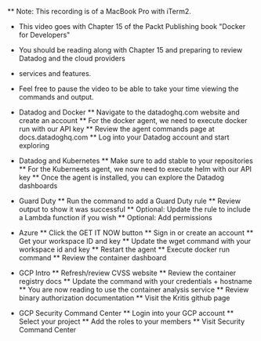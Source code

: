 ** Note: This recording is of a MacBook Pro with iTerm2.

* This video goes with Chapter 15 of the Packt Publishing book "Docker for Developers"
* You should be reading along with Chapter 15 and preparing to review Datadog and the cloud providers
* services and features.
* Feel free to pause the video to be able to take your time viewing the commands and output.

* Datadog and Docker
** Navigate to the datadoghq.com website and create an account
** For the docker agent, we need to execute docker run with our API key
** Review the agent commands page at docs.datadoghq.com
** Log into your Datadog account and start exploring

* Datadog and Kubernetes 
** Make sure to add stable to your repositories
** For the Kuberneets agent, we now need to execute helm with our API key
** Once the agent is installed, you can explore the Datadog dashboards

* Guard Duty
** Run the command to add a Guard Duty rule
** Review output to show it was successful
** Optional: Update the rule to include a Lambda function if you wish
** Optional: Add permissions 

* Azure
** Click the GET IT NOW  button 
** Sign in or create an account
** Get your workspace ID and key
** Update the wget command with your workspace id and key
** Restart the agent
** Execute docker run command 
** Review the container dashboard

* GCP Intro
** Refresh/review CVSS website
** Review the container registry docs
** Update the command with your credentials + hostname 
** You are now reading to use the container analysis service
** Review binary authorization documentation
** Visit the Kritis github page

* GCP Security Command Center
** Login into your GCP account
** Select your project
** Add the roles to your members
** Visit Security Command Center


